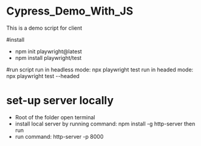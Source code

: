 # Cypress_Demo_With_JS
This is a demo script for client

#install
- npm init playwright@latest
- npm install playwright/test

#run script 
run in headless mode: npx playwright test
run in headed mode: npx playwright test --headed

# set-up server locally
- Root of the folder open terminal
- install local server by running command: npm install -g http-server then run
- run command:  http-server -p 8000